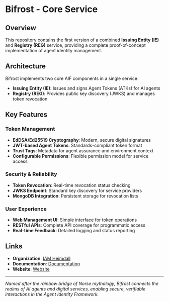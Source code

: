 # Bifrost - Core Service

## Overview

This repository contains the first version of a combined **Issuing Entity (IE)** and **Registry (REG)** service, providing a complete proof-of-concept implementation of agent identity management.

## Architecture

Bifrost implements two core AIF components in a single service:

- **Issuing Entity (IE)**: Issues and signs Agent Tokens (ATKs) for AI agents
- **Registry (REG)**: Provides public key discovery (JWKS) and manages token revocation

## Key Features

### Token Management
- **EdDSA/Ed25519 Cryptography**: Modern, secure digital signatures
- **JWT-based Agent Tokens**: Standards-compliant token format
- **Trust Tags**: Metadata for agent assurance and environment context
- **Configurable Permissions**: Flexible permission model for service access

### Security & Reliability
- **Token Revocation**: Real-time revocation status checking
- **JWKS Endpoint**: Standard key discovery for service providers
- **MongoDB Integration**: Persistent storage for revocation lists

### User Experience
- **Web Management UI**: Simple interface for token operations
- **RESTful APIs**: Complete API coverage for programmatic access
- **Real-time Feedback**: Detailed logging and status reporting


## Links

- **Organization**: [IAM Heimdall](https://github.com/IAM-Heimdall)
- **Documentation**: [Documentation](https://poc.iamheimdall.com/ui/api-reference)
- **Website**: [Website](iamheimdall.com)


---

*Named after the rainbow bridge of Norse mythology, Bifrost connects the realms of AI agents and digital services, enabling secure, verifiable interactions in the Agent Identity Framework.*